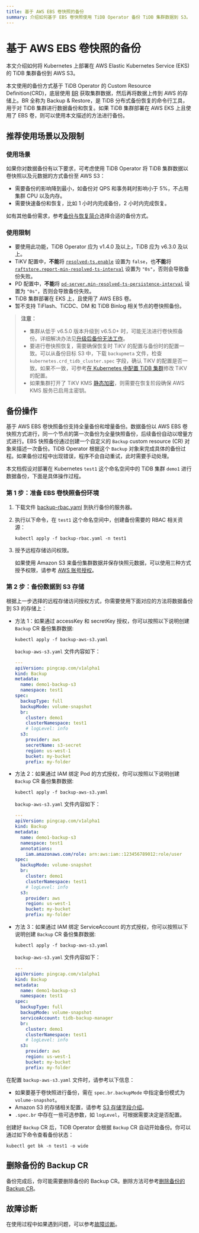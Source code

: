 ```yaml
---
title: 基于 AWS EBS 卷快照的备份
summary: 介绍如何基于 EBS 卷快照使用 TiDB Operator 备份 TiDB 集群数据到 S3。
---
```


# 基于 AWS EBS 卷快照的备份

本文介绍如何将 Kubernetes 上部署在 AWS Elastic Kubernetes Service (EKS) 的 TiDB 集群备份到 AWS S3。

本文使用的备份方式基于 TiDB Operator 的 Custom Resource Definition(CRD)，底层使用 [BR](https://docs.pingcap.com/zh/tidb/stable/backup-and-restore-tool) 获取集群数据，然后再将数据上传到 AWS 的存储上。BR 全称为 Backup & Restore，是 TiDB 分布式备份恢复的命令行工具，用于对 TiDB 集群进行数据备份和恢复。如果 TiDB 集群部署在 AWS EKS 上且使用了 EBS 卷，则可以使用本文描述的方法进行备份。

## 推荐使用场景以及限制

### 使用场景

如果你对数据备份有以下要求，可考虑使用 TiDB Operator 将 TiDB 集群数据以卷快照以及元数据的方式备份至 AWS S3：

- 需要备份的影响降到最小，如备份对 QPS 和事务耗时影响小于 5%，不占用集群 CPU 以及内存。
- 需要快速备份和恢复，比如 1 小时内完成备份，2 小时内完成恢复。

如有其他备份需求，参考[备份与恢复简介](backup-restore-overview.md)选择合适的备份方式。

### 使用限制

- 要使用此功能，TiDB Operator 应为 v1.4.0 及以上，TiDB 应为 v6.3.0 及以上。
- TiKV 配置中，**不能**将 [`resolved-ts.enable`](https://docs.pingcap.com/zh/tidb/stable/tikv-configuration-file#enable-2) 设置为 `false`，也**不能**将 [`raftstore.report-min-resolved-ts-interval`](https://docs.pingcap.com/zh/tidb/stable/tikv-configuration-file#report-min-resolved-ts-interval-从-v600-版本开始引入) 设置为 `"0s"`，否则会导致备份失败。
- PD 配置中，**不能**将 [`pd-server.min-resolved-ts-persistence-interval`](https://docs.pingcap.com/zh/tidb/stable/pd-configuration-file#min-resolved-ts-persistence-interval-从-v600-版本开始引入) 设置为 `"0s"`，否则会导致备份失败。
- TiDB 集群部署在 EKS 上，且使用了 AWS EBS 卷。
- 暂不支持 TiFlash、TiCDC、DM 和 TiDB Binlog 相关节点的卷快照备份。

> **注意：**
>
> - 集群从低于 v6.5.0 版本升级到 v6.5.0+ 时，可能无法进行卷快照备份。详细解决办法见[升级后备份无法工作](backup-restore-faq.md#升级后备份无法工作)。
> - 要进行卷快照恢复，需要确保恢复时 TiKV 的配置与备份时的配置一致。可以从备份目标 S3 中，下载 `backupmeta` 文件，检查 `kubernetes.crd_tidb_cluster.spec` 字段，确认 TiKV 的配置是否一致。如果不一致，可参考[在 Kubernetes 中配置 TiDB 集群](configure-a-tidb-cluster.md)修改 TiKV 的配置。
> - 如果集群打开了 TiKV KMS [静态加密](https://docs.pingcap.com/zh/tidb/stable/encryption-at-rest#tikv-静态加密)，则需要在恢复阶段确保 AWS KMS 服务已启用主密钥。

## 备份操作

基于 AWS EBS 卷快照备份支持全量备份和增量备份。数据备份以 AWS EBS 卷快照方式进行，同一个节点的第一次备份为全量快照备份，后续备份自动以增量方式进行。EBS 快照备份通过创建一个自定义的 `Backup` custom resource (CR) 对象来描述一次备份。TiDB Operator 根据这个 `Backup` 对象来完成具体的备份过程。如果备份过程中出现错误，程序不会自动重试，此时需要手动处理。

本文档假设对部署在 Kubernetes `test1` 这个命名空间中的 TiDB 集群 `demo1` 进行数据备份，下面是具体操作过程。

### 第 1 步：准备 EBS 卷快照备份环境

1. 下载文件 [backup-rbac.yaml](https://github.com/pingcap/tidb-operator/blob/v1.5.4/manifests/backup/backup-rbac.yaml) 到执行备份的服务器。

2. 执行以下命令，在 `test1` 这个命名空间中，创建备份需要的 RBAC 相关资源：

    ```shell
    kubectl apply -f backup-rbac.yaml -n test1
    ```

3. 授予远程存储访问权限。

    如果使用 Amazon S3 来备份集群数据并保存快照元数据，可以使用三种方式授予权限，请参考 [AWS 账号授权](grant-permissions-to-remote-storage.md#aws-账号授权)。

### 第 2 步：备份数据到 S3 存储

根据上一步选择的远程存储访问授权方式，你需要使用下面对应的方法将数据备份到 S3 的存储上：

+ 方法 1：如果通过 accessKey 和 secretKey 授权，你可以按照以下说明创建 `Backup` CR 备份集群数据:

    ```shell
    kubectl apply -f backup-aws-s3.yaml
    ```

    `backup-aws-s3.yaml` 文件内容如下：

    ```yaml
    ---
    apiVersion: pingcap.com/v1alpha1
    kind: Backup
    metadata:
      name: demo1-backup-s3
      namespace: test1
    spec:
      backupType: full
      backupMode: volume-snapshot
      br:
        cluster: demo1
        clusterNamespace: test1
        # logLevel: info
      s3:
        provider: aws
        secretName: s3-secret
        region: us-west-1
        bucket: my-bucket
        prefix: my-folder
    ```

+ 方法 2：如果通过 IAM 绑定 Pod 的方式授权，你可以按照以下说明创建 `Backup` CR 备份集群数据:

    ```shell
    kubectl apply -f backup-aws-s3.yaml
    ```

    `backup-aws-s3.yaml` 文件内容如下：

    ```yaml
    ---
    apiVersion: pingcap.com/v1alpha1
    kind: Backup
    metadata:
      name: demo1-backup-s3
      namespace: test1
      annotations:
        iam.amazonaws.com/role: arn:aws:iam::123456789012:role/user
    spec:
      backupMode: volume-snapshot
      br:
        cluster: demo1
        clusterNamespace: test1
        # logLevel: info
      s3:
        provider: aws
        region: us-west-1
        bucket: my-bucket
        prefix: my-folder
    ```

+ 方法 3：如果通过 IAM 绑定 ServiceAccount 的方式授权，你可以按照以下说明创建 `Backup` CR 备份集群数据:

    ```shell
    kubectl apply -f backup-aws-s3.yaml
    ```

    `backup-aws-s3.yaml` 文件内容如下：

    ```yaml
    ---
    apiVersion: pingcap.com/v1alpha1
    kind: Backup
    metadata:
      name: demo1-backup-s3
      namespace: test1
    spec:
      backupType: full
      backupMode: volume-snapshot
      serviceAccount: tidb-backup-manager
      br:
        cluster: demo1
        clusterNamespace: test1
        # logLevel: info
      s3:
        provider: aws
        region: us-west-1
        bucket: my-bucket
        prefix: my-folder
    ```

在配置 `backup-aws-s3.yaml` 文件时，请参考以下信息：

- 如果要基于卷快照进行备份，需在 `spec.br.backupMode` 中指定备份模式为 `volume-snapshot`。
- Amazon S3 的存储相关配置，请参考 [S3 存储字段介绍](backup-restore-cr.md#s3-存储字段介绍)。
- `.spec.br` 中存在一些可选参数，如 `logLevel`，可根据需要决定是否配置。

创建好 `Backup` CR 后，TiDB Operator 会根据 `Backup` CR 自动开始备份。你可以通过如下命令查看备份状态：

```shell
kubectl get bk -n test1 -o wide
```

## 删除备份的 Backup CR

备份完成后，你可能需要删除备份的 Backup CR。删除方法可参考[删除备份的 Backup CR](backup-restore-overview.md#删除备份的-backup-cr)。

## 故障诊断

在使用过程中如果遇到问题，可以参考[故障诊断](deploy-failures.md)。
